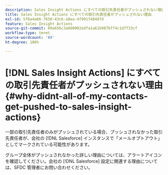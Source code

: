 ```yaml
---
description: Sales Insight Actions にすべての取引先責任者がプッシュされない理由- Marketo ドキュメント - 製品ドキュメント
title: Sales Insight Actions にすべての取引先責任者がプッシュされない理由
exl-id: 5f0a4a66-7650-43c6-a8ea-4f991f4048fd
feature: Sales Insight Actions
source-git-commit: 09a656c3a0d0002edfa1a61b987bff4c1dff33cf
workflow-type: tm+mt
source-wordcount: '89'
ht-degree: 100%

---
```


# [!DNL Sales Insight Actions] にすべての取引先責任者がプッシュされない理由 {#why-didnt-all-of-my-contacts-get-pushed-to-sales-insight-actions}

一部の取引先責任者のみがプッシュされている場合、プッシュされなかった取引先責任者が、会社の [!DNL Salesforce] インスタンスで「メールオプトアウト」としてマークされている可能性があります。

グループ全体がプッシュされなかった詳しい理由については、アラートアイコンを確認してください。会社の [!DNL Salesforce] 設定に関連する理由については、SFDC 管理者にお問い合わせください。
